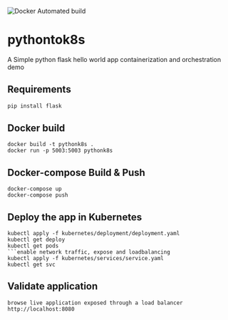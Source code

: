 ![Docker Automated build](https://img.shields.io/docker/automated/aishwaryasarath/pythonk8s?style=plastic)
# pythontok8s
A Simple python flask hello world app containerization and orchestration demo

## Requirements
```python
pip install flask
```

## Docker build
```docker
docker build -t pythonk8s .
docker run -p 5003:5003 pythonk8s

```

## Docker-compose Build & Push
```docker-compose
docker-compose up
docker-compose push

```

## Deploy the app in Kubernetes
```Kubernetes deployment 
kubectl apply -f kubernetes/deployment/deployment.yaml
kubectl get deploy
kubectl get pods
```enable network traffic, expose and loadbalancing
kubectl apply -f kubernetes/services/service.yaml
kubectl get svc

```

## Validate application
```
browse live application exposed through a load balancer http://localhost:8080
```
